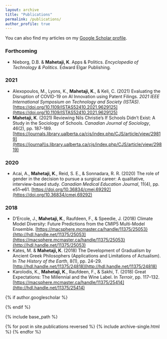 ```yaml
---
layout: archive
title: "Publications"
permalink: /publications/
author_profile: true
---
```


You can also find my articles on my [Google Scholar profile](https://scholar.google.com/citations?user=9U-Tqk8AAAAJ&hl).

### Forthcoming 
* Nieborg, D.B. & **Mahetaji, K**. Apps & Politics. *Encyclopedia of Technology & Politics*. Edward Elgar Publishing. 

### 2021 
* Alexopoulos, M., Lyons, K., **Mahetaji, K**., & Keli, C. (2021) Evaluating the Disruption of COVID-19 on AI Innovation using Patent Filings. *2021 IEEE International Symposium on Technology and Society (ISTAS)*. [https://doi.org/10.1109/ISTAS52410.2021.9629125](https://doi.org/10.1109/ISTAS52410.2021.9629125)
* **Mahetaji, K**. (2021) Reviewing Nils Christie’s If Schools Didn’t Exist: A Study in the Sociology of Schools. *Canadian Journal of Sociology*, 46(2), pp. 187–189. [https://journals.library.ualberta.ca/cjs/index.php/CJS/article/view/29819](https://journal\\s.library.ualberta.ca/cjs/index.php/CJS/article/view/29819)

### 2020
* Acai, A., **Mahetaji, K**., Reid, S. E., & Sonnadara, R. R. (2020) The role of gender in the decision to pursue a surgical career: A qualitative, interview-based study. *Canadian Medical Education Journal*, 11(4), pp. e51–e61. [https://doi.org/10.36834/cmej.69292](https://doi.org/10.36834/cmej.69292)

### 2018 
* D’Ercole, J., **Mahetaji, K**., Raufdeen, F., & Speedie, J. (2018) Climate Model Diversity: Future Predictions from the CMIP5 Multi-Model Ensemble. [https://macsphere.mcmaster.ca/handle/11375/25053}{http://hdl.handle.net/11375/25053](https://macsphere.mcmaster.ca/handle/11375/25053}{http://hdl.handle.net/11375/25053)
* Kates, M. & **Mahetaji, K**. (2018) The Development of Gradualism by Ancient Greek Philosophers (Applications and Limitations of Actualism). In *The History of the Earth*, 8(1), pp. 24–29. [http://hdl.handle.net/11375/24818](http://hdl.handle.net/11375/24818)
* Karolodis, K., **Mahetaji, K**., Raufdeen, F., & Sakhi, T. (2018) Great Expectations: The
Millennial and the Wine Label. In *Terroir*, pp. 117–132. [https://macsphere.mcmaster.ca/handle/11375/25414](http://hdl.handle.net/11375/25414)

{% if author.googlescholar %}
  
{% endif %}

{% include base_path %}

{% for post in site.publications reversed %}
  {% include archive-single.html %}
{% endfor %}
